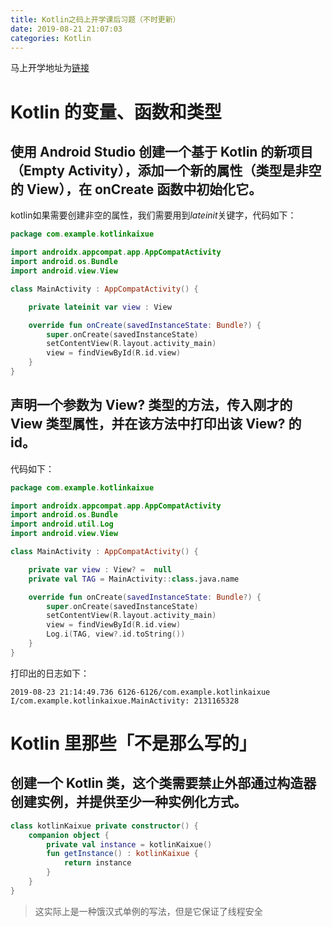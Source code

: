 ```yaml
---
title: Kotlin之码上开学课后习题（不时更新）
date: 2019-08-21 21:07:03
categories: Kotlin
---
```


马上开学地址为[链接](https://kaixue.io/)

# Kotlin 的变量、函数和类型

## 使用 Android Studio 创建一个基于 Kotlin 的新项目（Empty Activity），添加一个新的属性（类型是非空的 View），在 onCreate 函数中初始化它。

kotlin如果需要创建非空的属性，我们需要用到*lateinit*关键字，代码如下：

```kotlin
package com.example.kotlinkaixue

import androidx.appcompat.app.AppCompatActivity
import android.os.Bundle
import android.view.View

class MainActivity : AppCompatActivity() {

    private lateinit var view : View

    override fun onCreate(savedInstanceState: Bundle?) {
        super.onCreate(savedInstanceState)
        setContentView(R.layout.activity_main)
        view = findViewById(R.id.view)
    }
}
```

## 声明一个参数为 View? 类型的方法，传入刚才的 View 类型属性，并在该方法中打印出该 View? 的 id。

代码如下：

```kotlin
package com.example.kotlinkaixue

import androidx.appcompat.app.AppCompatActivity
import android.os.Bundle
import android.util.Log
import android.view.View

class MainActivity : AppCompatActivity() {

    private var view : View? =  null
    private val TAG = MainActivity::class.java.name

    override fun onCreate(savedInstanceState: Bundle?) {
        super.onCreate(savedInstanceState)
        setContentView(R.layout.activity_main)
        view = findViewById(R.id.view)
        Log.i(TAG, view?.id.toString())
    }
}
```

打印出的日志如下：

```
2019-08-23 21:14:49.736 6126-6126/com.example.kotlinkaixue I/com.example.kotlinkaixue.MainActivity: 2131165328
```

# Kotlin 里那些「不是那么写的」

## 创建一个 Kotlin 类，这个类需要禁止外部通过构造器创建实例，并提供至少一种实例化方式。

```kotlin
class kotlinKaixue private constructor() {
    companion object {
        private val instance = kotlinKaixue()
        fun getInstance() : kotlinKaixue {
            return instance
        }
    }
}
```

> 这实际上是一种饿汉式单例的写法，但是它保证了线程安全